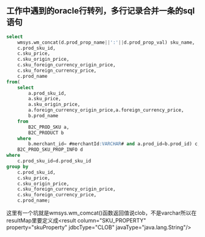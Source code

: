 ##  工作中遇到的oracle行转列，多行记录合并一条的sql语句
``` sql
select 
    wmsys.wm_concat(d.prod_prop_name||':'||d.prod_prop_val) sku_name,
    c.prod_sku_id,
    c.sku_price,
    c.sku_origin_price,
    c.sku_foreign_currency_origin_price,
    c.sku_foreign_currency_price,
    c.prod_name 
from(
    select 
        a.prod_sku_id,
        a.sku_price,
        a.sku_origin_price,
        a.foreign_currency_origin_price,a.foreign_currency_price,
        b.prod_name
    from 
        B2C_PROD_SKU a,
        B2C_PRODUCT b
    where
        b.merchant_id= #merchantId:VARCHAR# and a.prod_id=b.prod_id) c,
    B2C_PROD_SKU_PROP_INFO d 
where 
    c.prod_sku_id=d.prod_sku_id
group by 
    c.prod_sku_id,
    c.sku_price,
    c.sku_origin_price,
    c.sku_foreign_currency_origin_price,
    c.sku_foreign_currency_price,
    c.prod_name;
```
这里有一个坑就是wmsys.wm_comcat()函数返回值说clob，不是varchar所以在resultMap里要定义成\<result column="SKU_PROPERTY" property="skuProperty" jdbcType="CLOB" javaType="java.lang.String"/>
